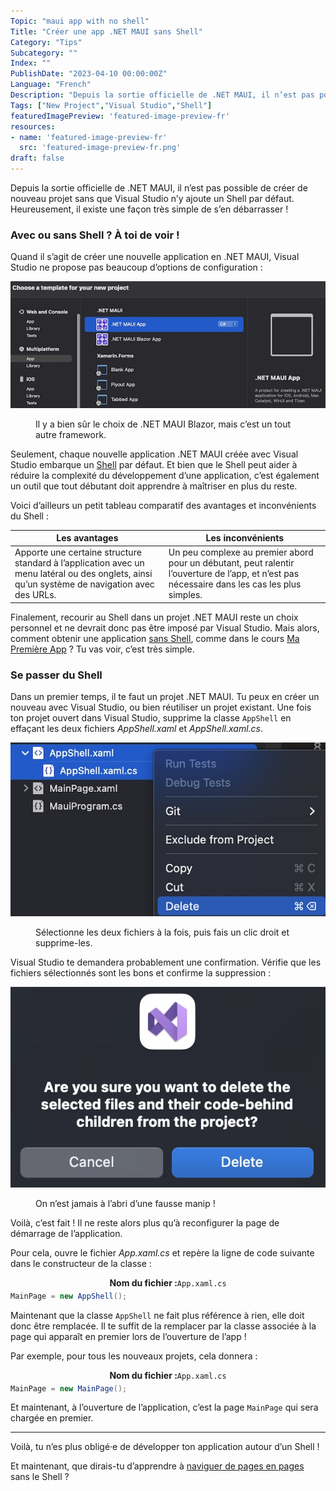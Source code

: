 ```yaml
---
Topic: "maui app with no shell"
Title: "Créer une app .NET MAUI sans Shell"
Category: "Tips"
Subcategory: ""
Index: ""
PublishDate: "2023-04-10 00:00:00Z"
Language: "French"
Description: "Depuis la sortie officielle de .NET MAUI, il n’est pas possible de créer de nouveau projet sans que Visual Studio n’y ajoute un Shell par défaut. Heureusement, il existe une façon très simple de s’en débarrasser !"
Tags: ["New Project","Visual Studio","Shell"]
featuredImagePreview: 'featured-image-preview-fr'
resources:
- name: 'featured-image-preview-fr'
  src: 'featured-image-preview-fr.png'
draft: false
---
```


<!--more-->

Depuis la sortie officielle de .NET MAUI, il n’est pas possible de créer de nouveau projet sans que Visual Studio n’y ajoute un Shell par défaut. Heureusement, il existe une façon très simple de s’en débarrasser !

### Avec ou sans Shell ? À toi de voir !
Quand il s’agit de créer une nouvelle application en .NET MAUI, Visual Studio ne propose pas beaucoup d’options de configuration :

<p align="center"><img max-width="100%" max-height="100%" src="./images/EEE5F22BD47F24C36D346122E60A649D.jpg" /></p>
<figure><figcaption class="image-caption">Il y a bien sûr le choix de .NET MAUI Blazor, mais c’est un tout autre framework.</figcaption></figure>


Seulement, chaque nouvelle application .NET MAUI créée avec Visual Studio embarque un [Shell](https://learn.microsoft.com/fr-fr/dotnet/maui/fundamentals/shell/?view=net-maui-7.0) par défaut. Et bien que le Shell peut aider à réduire la complexité du développement d’une application, c’est également un outil que tout débutant doit apprendre à maîtriser en plus du reste.

Voici d’ailleurs un petit tableau comparatif des avantages et inconvénients du Shell :


| Les avantages | Les inconvénients | 
| --- | --- |
| Apporte une certaine structure standard à l’application avec un menu latéral ou des onglets, ainsi qu’un système de navigation avec des URLs. | Un peu complexe au premier abord pour un débutant, peut ralentir l’ouverture de l’app, et n’est pas nécessaire dans les cas les plus simples. | 


Finalement, recourir au Shell dans un projet .NET MAUI reste un choix personnel et ne devrait donc pas être imposé par Visual Studio. Mais alors, comment obtenir une application <u>sans Shell</u>, comme dans le cours <a href="../../tutos/my-first-app/">Ma Première App</a> ? Tu vas voir, c’est très simple.

### Se passer du Shell
Dans un premier temps, il te faut un projet .NET MAUI. Tu peux en créer un nouveau avec Visual Studio, ou bien réutiliser un projet existant. Une fois ton projet ouvert dans Visual Studio, supprime la classe `AppShell` en effaçant les deux fichiers *AppShell.xaml* et *AppShell.xaml.cs*.

<p align="center"><img max-width="100%" max-height="100%" src="./images/9272EF890FF372509F387ECC85805BFC.jpg" /></p>
<figure><figcaption class="image-caption">Sélectionne les deux fichiers à la fois, puis fais un clic droit et supprime-les.</figcaption></figure>


Visual Studio te demandera probablement une confirmation. Vérifie que les fichiers sélectionnés sont les bons et confirme la suppression :

<p align="center"><img max-width="100%" max-height="100%" src="./images/4F18A5A1700AE970E27107622C6AB977.jpg" /></p>
<figure><figcaption class="image-caption">On n’est jamais à l’abri d’une fausse manip !</figcaption></figure>


Voilà, c’est fait ! Il ne reste alors plus qu’à reconfigurer la page de démarrage de l’application.

Pour cela, ouvre le fichier *App.xaml.cs* et repère la ligne de code suivante dans le constructeur de la classe :

<p align="center" style="margin-bottom:-10px"><strong>Nom du fichier :</strong><code>App.xaml.cs</code></p>

```csharp
MainPage = new AppShell();
```


Maintenant que la classe `AppShell` ne fait plus référence à rien, elle doit donc être remplacée. Il te suffit de la remplacer par la classe associée à la page qui apparaît en premier lors de l’ouverture de l’app !

Par exemple, pour tous les nouveaux projets, cela donnera :

<p align="center" style="margin-bottom:-10px"><strong>Nom du fichier :</strong><code>App.xaml.cs</code></p>

```csharp
MainPage = new MainPage();
```


Et maintenant, à l’ouverture de l’application, c’est la page `MainPage` qui sera chargée en premier.

___
Voilà, tu n’es plus obligé·e de développer ton application autour d’un Shell !

Et maintenant, que dirais-tu d’apprendre à <a href="../../tutos/my-first-app/5-how-to-navigate">naviguer de pages en pages</a> sans le Shell ?



